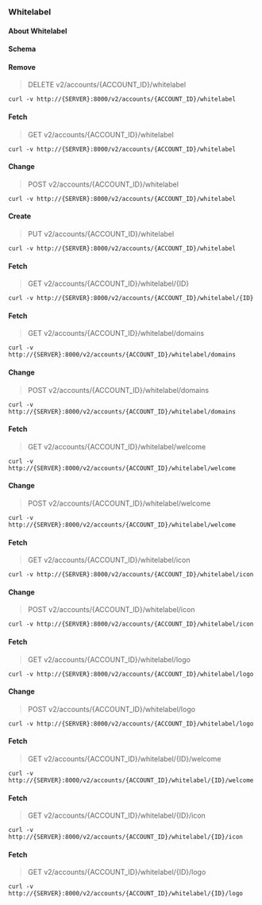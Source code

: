### Whitelabel

#### About Whitelabel

#### Schema



#### Remove

> DELETE v2/accounts/{ACCOUNT_ID}/whitelabel

```curl
curl -v http://{SERVER}:8000/v2/accounts/{ACCOUNT_ID}/whitelabel
```

#### Fetch

> GET v2/accounts/{ACCOUNT_ID}/whitelabel

```curl
curl -v http://{SERVER}:8000/v2/accounts/{ACCOUNT_ID}/whitelabel
```

#### Change

> POST v2/accounts/{ACCOUNT_ID}/whitelabel

```curl
curl -v http://{SERVER}:8000/v2/accounts/{ACCOUNT_ID}/whitelabel
```

#### Create

> PUT v2/accounts/{ACCOUNT_ID}/whitelabel

```curl
curl -v http://{SERVER}:8000/v2/accounts/{ACCOUNT_ID}/whitelabel
```

#### Fetch

> GET v2/accounts/{ACCOUNT_ID}/whitelabel/{ID}

```curl
curl -v http://{SERVER}:8000/v2/accounts/{ACCOUNT_ID}/whitelabel/{ID}
```

#### Fetch

> GET v2/accounts/{ACCOUNT_ID}/whitelabel/domains

```curl
curl -v http://{SERVER}:8000/v2/accounts/{ACCOUNT_ID}/whitelabel/domains
```

#### Change

> POST v2/accounts/{ACCOUNT_ID}/whitelabel/domains

```curl
curl -v http://{SERVER}:8000/v2/accounts/{ACCOUNT_ID}/whitelabel/domains
```

#### Fetch

> GET v2/accounts/{ACCOUNT_ID}/whitelabel/welcome

```curl
curl -v http://{SERVER}:8000/v2/accounts/{ACCOUNT_ID}/whitelabel/welcome
```

#### Change

> POST v2/accounts/{ACCOUNT_ID}/whitelabel/welcome

```curl
curl -v http://{SERVER}:8000/v2/accounts/{ACCOUNT_ID}/whitelabel/welcome
```

#### Fetch

> GET v2/accounts/{ACCOUNT_ID}/whitelabel/icon

```curl
curl -v http://{SERVER}:8000/v2/accounts/{ACCOUNT_ID}/whitelabel/icon
```

#### Change

> POST v2/accounts/{ACCOUNT_ID}/whitelabel/icon

```curl
curl -v http://{SERVER}:8000/v2/accounts/{ACCOUNT_ID}/whitelabel/icon
```

#### Fetch

> GET v2/accounts/{ACCOUNT_ID}/whitelabel/logo

```curl
curl -v http://{SERVER}:8000/v2/accounts/{ACCOUNT_ID}/whitelabel/logo
```

#### Change

> POST v2/accounts/{ACCOUNT_ID}/whitelabel/logo

```curl
curl -v http://{SERVER}:8000/v2/accounts/{ACCOUNT_ID}/whitelabel/logo
```

#### Fetch

> GET v2/accounts/{ACCOUNT_ID}/whitelabel/{ID}/welcome

```curl
curl -v http://{SERVER}:8000/v2/accounts/{ACCOUNT_ID}/whitelabel/{ID}/welcome
```

#### Fetch

> GET v2/accounts/{ACCOUNT_ID}/whitelabel/{ID}/icon

```curl
curl -v http://{SERVER}:8000/v2/accounts/{ACCOUNT_ID}/whitelabel/{ID}/icon
```

#### Fetch

> GET v2/accounts/{ACCOUNT_ID}/whitelabel/{ID}/logo

```curl
curl -v http://{SERVER}:8000/v2/accounts/{ACCOUNT_ID}/whitelabel/{ID}/logo
```

